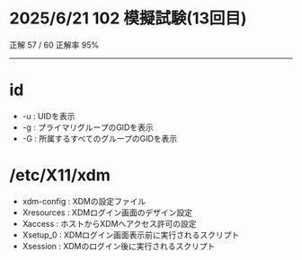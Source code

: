 # 2025/6/21 102 模擬試験(13回目)

正解 57 / 60 正解率 95%

---

# id

- -u : UIDを表示
- -g : プライマリグループのGIDを表示
- -G : 所属するすべてのグループのGIDを表示

# /etc/X11/xdm

- xdm-config : XDMの設定ファイル
- Xresources : XDMログイン画面のデザイン設定
- Xaccess : ホストからXDMへアクセス許可の設定
- Xsetup_0 : XDMログイン画面表示前に実行されるスクリプト
- Xsession : XDMのログイン後に実行されるスクリプト

